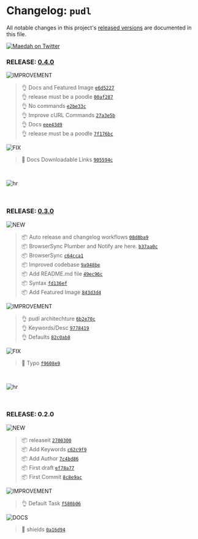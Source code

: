 # Changelog: `pudl`

All notable changes in this project's [released versions](https://github.com/MaedahBatool/pudl/releases) are documented in this file.

[![Maedah on Twitter](https://img.shields.io/twitter/follow/maedahbatool.svg?style=social&label=Follow%20@maedahbatool)](https://twitter.com/maedahbatool/)

### RELEASE: [0.4.0](https://github.com/MaedahBatool/pudl/compare/0.3.0...0.4.0)

![IMPROVEMENT](https://img.shields.io/badge/-IMPROVEMENT-gray.svg?colorB=39AA54)

> 👌 Docs and Featured Image [`e6d5227`](https://github.com/MaedahBatool/pudl/commit/e6d5227e0e5ac71c8e9d1cf03a89a1e41803c6eb) <br>
> 👌 release must be a poodle [`00af287`](https://github.com/MaedahBatool/pudl/commit/00af2876cb114293006f38f0a1e08c57a968bedc) <br>
> 👌 No commands [`e2be33c`](https://github.com/MaedahBatool/pudl/commit/e2be33c8e0ffa807d040fb955096cb9d6fe11bfc) <br>
> 👌 Improve cURL Commands [`27a3e5b`](https://github.com/MaedahBatool/pudl/commit/27a3e5b2dedd6774e04975ff54583899e5c895b8) <br>
> 👌 Docs [`eee43d9`](https://github.com/MaedahBatool/pudl/commit/eee43d9d6e90d1fd354042d76777530707026829) <br>
> 👌 release must be a poodle [`7f176bc`](https://github.com/MaedahBatool/pudl/commit/7f176bcb29a40f50e3d331e0307635e7d50bc790) <br>

![FIX](https://img.shields.io/badge/-FIX-gray.svg?colorB=ff6347)

> 🐛 Docs Downloadable Links [`905594c`](https://github.com/MaedahBatool/pudl/commit/905594c41cb34c7ca65dcaca9966bdef055b7591) <br>

<br>

![hr](https://on.ahmda.ws/t6N5/c)

<br>

### RELEASE: [0.3.0](https://github.com/MaedahBatool/pudl/compare/0.2.0...0.3.0)

![NEW](https://img.shields.io/badge/-NEW-gray.svg?colorB=3778FF)

> 📦 Auto release and changelog workflows [`08d8ba9`](https://github.com/MaedahBatool/pudl/commit/08d8ba91c67cc1bb660197e0359feadccf909e8f) <br>
> 📦 BrowserSync Plumber and Notify are here. [`b37aa0c`](https://github.com/MaedahBatool/pudl/commit/b37aa0c3f0a3c6fad2e87716ef4c6e1b6fe2be64) <br>
> 📦 BrowserSync [`c64cca1`](https://github.com/MaedahBatool/pudl/commit/c64cca195b1c65626b58f5c8f84b6c95d55729b9) <br>
> 📦 Improved codebase [`9a948be`](https://github.com/MaedahBatool/pudl/commit/9a948beda1e9694655e809da1c9d2311de6c2166) <br>
> 📦 Add README.md file [`49ec96c`](https://github.com/MaedahBatool/pudl/commit/49ec96c44723b80b535db2c00046985f002e0830) <br>
> 📦 Syntax [`fd136ef`](https://github.com/MaedahBatool/pudl/commit/fd136efe4c6ea0e0255fe243217c90d38c00350e) <br>
> 📦 Add Featured Image [`843d3d4`](https://github.com/MaedahBatool/pudl/commit/843d3d44920782467da7742e67b3f9b3e837751b) <br>

![IMPROVEMENT](https://img.shields.io/badge/-IMPROVEMENT-gray.svg?colorB=39AA54)

> 👌 pudl architechture [`6b2e70c`](https://github.com/MaedahBatool/pudl/commit/6b2e70ca4da900df28cb3a61adb0309de720501c) <br>
> 👌 Keywords/Desc [`9778419`](https://github.com/MaedahBatool/pudl/commit/9778419a7f839c92e129c2a94f6e7c9f8fd93c48) <br>
> 👌 Defaults [`82c0ab8`](https://github.com/MaedahBatool/pudl/commit/82c0ab83420810892627460ac19731273161608c) <br>

![FIX](https://img.shields.io/badge/-FIX-gray.svg?colorB=ff6347)

> 🐛 Typo [`f9608e9`](https://github.com/MaedahBatool/pudl/commit/f9608e9dde9010d0bb4f6221f68dacb6923a157a) <br>

<br>

![hr](https://on.ahmda.ws/t6N5/c)

<br>

### RELEASE: 0.2.0

![NEW](https://img.shields.io/badge/-NEW-gray.svg?colorB=3778FF)

> 📦 releaseit [`2700300`](https://github.com/MaedahBatool/pudl/commit/2700300f7270f65742a2a005144c800a6420c38d) <br>
> 📦 Add Keywords [`c62c9f9`](https://github.com/MaedahBatool/pudl/commit/c62c9f90dfccfcf92d3016f9aaa2c5f9e1de2294) <br>
> 📦 Add Author [`7c4bd86`](https://github.com/MaedahBatool/pudl/commit/7c4bd869384de437f27f79dace85ba4548791e70) <br>
> 📦 First draft [`ef78a77`](https://github.com/MaedahBatool/pudl/commit/ef78a77bdc94ba0ed4b694bee566b456aad9385e) <br>
> 📦 First Commit [`8c8e9ac`](https://github.com/MaedahBatool/pudl/commit/8c8e9acc1cdf1720836adf407e72969562622954) <br>

![IMPROVEMENT](https://img.shields.io/badge/-IMPROVEMENT-gray.svg?colorB=39AA54)

> 👌 Default Task [`f580b06`](https://github.com/MaedahBatool/pudl/commit/f580b06545fb84a105d9ce1db4e343237c680495) <br>

![DOCS](https://img.shields.io/badge/-DOCS-gray.svg?colorB=978CD4)

> 📖 shields [`0a16d94`](https://github.com/MaedahBatool/pudl/commit/0a16d94bacb6da3e7e7ab4f85b74008b9fb8ca83) <br>

<br>
